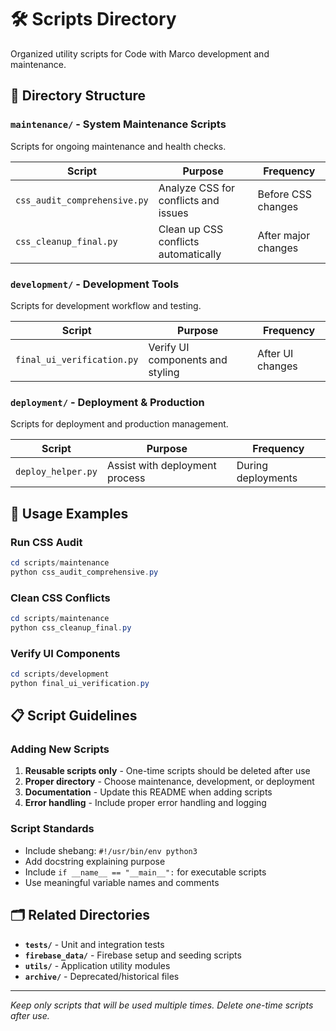 # 🛠️ Scripts Directory

Organized utility scripts for Code with Marco development and maintenance.

## 📂 **Directory Structure**

### **`maintenance/`** - System Maintenance Scripts
Scripts for ongoing maintenance and health checks.

| Script | Purpose | Frequency |
|--------|---------|-----------|
| `css_audit_comprehensive.py` | Analyze CSS for conflicts and issues | Before CSS changes |
| `css_cleanup_final.py` | Clean up CSS conflicts automatically | After major changes |

### **`development/`** - Development Tools
Scripts for development workflow and testing.

| Script | Purpose | Frequency |
|--------|---------|-----------|
| `final_ui_verification.py` | Verify UI components and styling | After UI changes |

### **`deployment/`** - Deployment & Production
Scripts for deployment and production management.

| Script | Purpose | Frequency |
|--------|---------|-----------|
| `deploy_helper.py` | Assist with deployment process | During deployments |

## 🚀 **Usage Examples**

### **Run CSS Audit**
```powershell
cd scripts/maintenance
python css_audit_comprehensive.py
```

### **Clean CSS Conflicts** 
```powershell
cd scripts/maintenance  
python css_cleanup_final.py
```

### **Verify UI Components**
```powershell
cd scripts/development
python final_ui_verification.py
```

## 📋 **Script Guidelines**

### **Adding New Scripts**
1. **Reusable scripts only** - One-time scripts should be deleted after use
2. **Proper directory** - Choose maintenance, development, or deployment
3. **Documentation** - Update this README when adding scripts
4. **Error handling** - Include proper error handling and logging

### **Script Standards**
- Include shebang: `#!/usr/bin/env python3`
- Add docstring explaining purpose
- Include `if __name__ == "__main__":` for executable scripts
- Use meaningful variable names and comments

## 🗂️ **Related Directories**

- **`tests/`** - Unit and integration tests
- **`firebase_data/`** - Firebase setup and seeding scripts  
- **`utils/`** - Application utility modules
- **`archive/`** - Deprecated/historical files

---

*Keep only scripts that will be used multiple times. Delete one-time scripts after use.*
